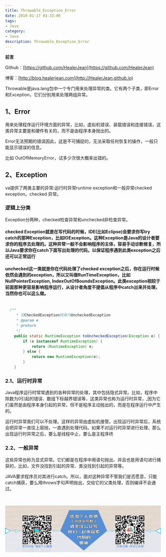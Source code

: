 ```yaml
---
title: Throwable_Exception_Error
date: 2010-01-17 03:33:00
tags: 
- Java
category: 
- Java
description: Throwable_Exception_Error
---
```

**前言**     

 Github：[https://github.com/HealerJean](https://github.com/HealerJean)         

 博客：[http://blog.healerjean.com](http://HealerJean.github.io)    

Throwable是java.lang包中一个专门用来处理异常的类。它有两个子类，即Error 和Exception，它们分别用来处理两组异常。 


## 1、Error

用来处理程序运行环境方面的异常，比如，虚拟机错误、装载错误和连接错误，这类异常主要是和硬件有关的，而不是由程序本身抛出的。 <br/>

Error无法预期的错误因此，这是不可捕捉的，无法采取任何恢复的操作，一般只能显示错误的信息。<br/>

比如 OutOfMemoryError，试多少次很大概率出错的。


## 2、Exception

va提供了两类主要的异常:运行时异常runtime exception和一般异常checked exception。checked 异常。

### 逻辑上分类

Exception分两种，checked检查异常和unchecked非检查异常。

#### checked Exception就是在写代码的时候，IDE(比如Eclipse)会要求你写try catch的那种Exception，比如IOException。这种Exception是Java的设计者要求你的程序去处理的。这种异常一般不会影响程序的主体，容易手动诊断修复，所以Java要求你在catch下面写出处理的代码，以保证程序遇到此类exception之后还可以正常运行

#### unchecked这一类就是你在代码处理了checked exception之后，你在运行时候依然会遇到的exception，所以又叫做RunTimeException，比如NullPointerException, IndexOutOfBoundsException。此类exception相较于前面那种更容易影响程序运行，从设计者角度不提倡从程序中catch出来并处理，当然你也可以这么做。


```java

  /**
     * 将CheckedException转换为UncheckedException
     * @param e
     * @return
     */
    public static RuntimeException toUncheckedException(Exception e) {
        if (e instanceof RuntimeException) {
            return (RuntimeException) e;
        } else {
            return new RuntimeException(e);
        }
    }


```



### 2.1、运行时异常

Java程序运行时常常遇到的各种异常的处理，其中包括隐式异常。比如，程序中除数为0引起的错误、数组下标越界错误等，这类异常也称为运行时异常，,因为它们虽然是由程序本身引起的异常，但不是程序主动抛出的，而是在程序运行中产生的。<br/>

运行时异常我们可以不处理。这样的异常由虚拟机接管。出现运行时异常后，系统会把异常一直往上层抛，一直遇到处理代码。如果不对运行时异常进行处理，那么出现运行时异常之后，要么是线程中止，要么是主程序终

### 2.2、一般异常

这些异常也称为显式异常。它们都是在程序中用语句抛出、并且也是用语句进行捕获的，比如，文件没找到引起的异常、类没找到引起的异常等。 <br/>

JAVA要求程序员对其进行catch。所以，面对这种异常不管我们是否愿意，只能 catch捕获，要么用throws字句声明抛出，交给它的父类处理，否则编译不会通过。   



​    

![ContactAuthor](https://raw.githubusercontent.com/HealerJean/HealerJean.github.io/master/assets/img/artical_bottom.jpg)




<!-- Gitalk 评论 start  -->

<link rel="stylesheet" href="https://unpkg.com/gitalk/dist/gitalk.css">
<script src="https://unpkg.com/gitalk@latest/dist/gitalk.min.js"></script> 
<div id="gitalk-container"></div>    
 <script type="text/javascript">
    var gitalk = new Gitalk({
		clientID: `1d164cd85549874d0e3a`,
		clientSecret: `527c3d223d1e6608953e835b547061037d140355`,
		repo: `HealerJean.github.io`,
		owner: 'HealerJean',
		admin: ['HealerJean'],
		id: 'UbQ31gNiwspmn0cj',
    });
    gitalk.render('gitalk-container');
</script> 

<!-- Gitalk end -->

